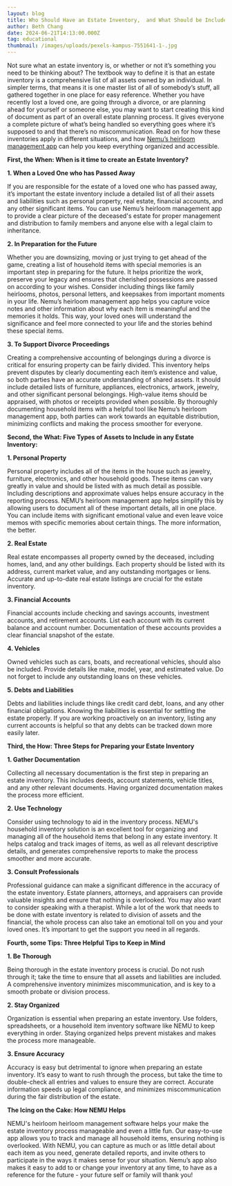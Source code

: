 ```yaml
---
layout: blog
title: Who Should Have an Estate Inventory,  and What Should be Included
author: Beth Chang
date: 2024-06-21T14:13:00.000Z
tag: educational
thumbnail: /images/uploads/pexels-kampus-7551641-1-.jpg
---
```

Not sure what an estate inventory is, or whether or not it’s something you need to be thinking about?  The textbook way to define it is that an estate inventory is a comprehensive list of all assets owned by an individual. In simpler terms, that means it is one master list of all of somebody’s stuff, all gathered together in one place for easy reference.  Whether you have recently lost a loved one, are going through a divorce, or are planning ahead for yourself or someone else, you may want to start creating this kind of document as part of an overall estate planning process. It gives everyone  a complete picture of what’s being handled so everything goes where it’s supposed to and that there’s no miscommunication. Read on for how these inventories apply in different situations, and how [Nemu’s heirloom management app](http://app.mynemu.com) can help you keep everything organized and accessible.

**First, the When:  When is it time to create an Estate Inventory?**

**1. When a Loved One who has Passed Away**

If you are responsible for the estate of a loved one who has passed away, it’s important the estate inventory include a detailed list of all their assets and liabilities such as personal property, real estate, financial accounts, and any other significant items. You can use  Nemu’s heirloom management app to provide a clear picture of the deceased's estate for proper management and distribution to family members and anyone else with a legal claim to inheritance. 

**2. In Preparation for the Future**

Whether you are downsizing, moving or just trying to get ahead of the game, creating a list of household items with special memories is an important step in preparing for the future. It helps prioritize the work, preserve your legacy and ensures that cherished possessions are passed on according to your wishes. Consider including things like family heirlooms, photos, personal letters, and keepsakes from important moments in your life. Nemu’s heirloom management app helps you capture voice notes and other information about why each item is meaningful and the memories it holds. This way, your loved ones will understand the significance and feel more connected to your life and the stories behind these special items.

**3. To Support Divorce Proceedings**

Creating a comprehensive accounting of belongings during a divorce is critical for ensuring property can be fairly divided. This inventory helps prevent disputes by clearly documenting each item’s existence and value, so both parties have an accurate understanding of shared assets. It should include detailed lists of furniture, appliances, electronics, artwork, jewelry, and other significant personal belongings. High-value items should be appraised, with photos or receipts provided when possible. By thoroughly documenting household items with a helpful tool like  Nemu’s heirloom management app, both parties can work towards an equitable distribution, minimizing conflicts and making the process smoother for everyone.



**Second, the What: Five Types of Assets to Include in any Estate Inventory:** 

**1. Personal Property**

Personal property includes all of the items in the house such as jewelry, furniture, electronics, and other household goods. These items can vary greatly in value and should be listed with as much detail as possible. Including descriptions and approximate values helps ensure accuracy in the reporting process. NEMU’s heirloom management app helps simplify this by allowing users to document all of these important details, all in one place. You can include items  with significant emotional value and even leave voice memos with specific memories about certain things. The more information, the better. 

**2. Real Estate**

Real estate encompasses all property owned by the deceased, including homes, land, and any other buildings. Each property should be listed with its address, current market value, and any outstanding mortgages or liens. Accurate and up-to-date real estate listings are crucial for the estate inventory.

**3. Financial Accounts**

Financial accounts include checking and savings accounts, investment accounts, and retirement accounts. List each account with its current balance and account number. Documentation of these accounts provides a clear financial snapshot of the estate.

**4. Vehicles**

Owned vehicles such as cars, boats, and recreational vehicles, should also be included. Provide details like make, model, year, and estimated value. Do not forget to include any outstanding loans on these vehicles.

**5. Debts and Liabilities**

Debts and liabilities include things like credit card debt, loans, and any other financial obligations. Knowing the liabilities is essential for settling the estate properly. If you are working proactively on an inventory, listing any current accounts is helpful so that any debts can be tracked down more easily later.



**Third, the How: Three Steps for Preparing your Estate Inventory**

**1. Gather Documentation**

Collecting all necessary documentation is the first step in preparing an estate inventory. This includes deeds, account statements, vehicle titles, and any other relevant documents. Having organized documentation makes the process more efficient.

**2. Use Technology**

Consider using technology to aid in the inventory process. NEMU's household inventory solution is an excellent tool for organizing and managing all of the household items that belong in any estate inventory. It helps catalog and track images of items, as well as all relevant descriptive details, and generates comprehensive reports to make the process smoother and more accurate.

**3. Consult Professionals**

Professional guidance can make a significant difference in the accuracy of the estate inventory. Estate planners, attorneys, and appraisers can provide valuable insights and ensure that nothing is overlooked. You may also want to consider speaking with a therapist. While a lot of the work that needs to be done with estate inventory is related to division of assets and the financial, the whole process can also take an emotional toll on you and your loved ones. It’s important to get the support you need in all regards. 



**Fourth, some Tips: Three Helpful Tips to Keep in Mind**

**1. Be Thorough**

Being thorough in the estate inventory process is crucial. Do not rush through it; take the time to ensure that all assets and liabilities are included. A comprehensive inventory minimizes miscommunication, and is key to a smooth probate or division process.

**2. Stay Organized**

Organization is essential when preparing an estate inventory. Use folders, spreadsheets, or a household item inventory software like NEMU to keep everything in order. Staying organized helps prevent mistakes and makes the process more manageable.

**3. Ensure Accuracy**

Accuracy is easy but detrimental to ignore when preparing an estate inventory. It’s easy to want to rush through the process, but take the time to double-check all entries and values to ensure they are correct. Accurate information speeds up legal compliance, and minimizes miscommunication during the fair distribution of the estate.



**The Icing on the Cake: How NEMU Helps**

NEMU's heirloom heirloom management software helps your make the estate inventory process manageable and even a little fun. Our easy-to-use app allows you to track and manage all household items, ensuring nothing is overlooked. With NEMU, you can capture as much or as little detail about each item as you need, generate detailed reports, and invite others to participate in the ways it makes sense for your situation. Nemu’s app also makes it easy to add to or change your inventory at any time, to have as a reference for the future - your future self or family will thank you!
